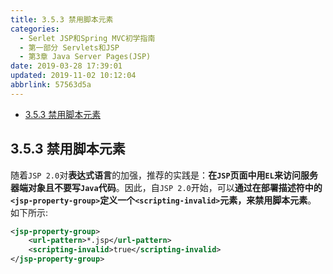 ```yaml
---
title: 3.5.3 禁用脚本元素
categories: 
  - Serlet JSP和Spring MVC初学指南
  - 第一部分 Servlets和JSP
  - 第3章 Java Server Pages(JSP)
date: 2019-03-28 17:39:01
updated: 2019-11-02 10:12:04
abbrlink: 57563d5a
---
```

<div id='my_toc'>

- [3.5.3 禁用脚本元素](/JavaReadingNotes/57563d5a/#3-5-3-禁用脚本元素)

</div>
<!--more-->
<script>if (navigator.platform.toLowerCase() == 'win32'){document.getElementById('my_toc').style.display = 'none';}</script>

<!--end-->
## 3.5.3 禁用脚本元素 ##
随着`JSP 2.0`对**表达式语言**的加强，推荐的实践是：**在`JSP`页面中用`EL`来访问服务器端对象且不要写`Java`代码**。因此，自`JSP 2.0`开始，可以**通过在部署描述符中的`<jsp-property-group>`定义一个`<scripting-invalid>`元素，来禁用脚本元素**。
如下所示:
```xml
<jsp-property-group>
    <url-pattern>*.jsp</url-pattern>
    <scripting-invalid>true</scripting-invalid>
</jsp-property-group>
```
